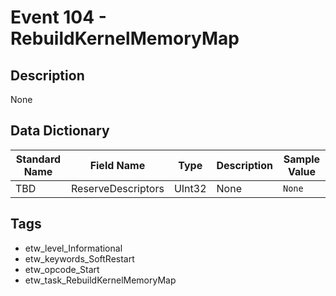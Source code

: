 # Event 104 - RebuildKernelMemoryMap

## Description
None

## Data Dictionary
|Standard Name|Field Name|Type|Description|Sample Value|
|---|---|---|---|---|
|TBD|ReserveDescriptors|UInt32|None|`None`|

## Tags
* etw_level_Informational
* etw_keywords_SoftRestart
* etw_opcode_Start
* etw_task_RebuildKernelMemoryMap